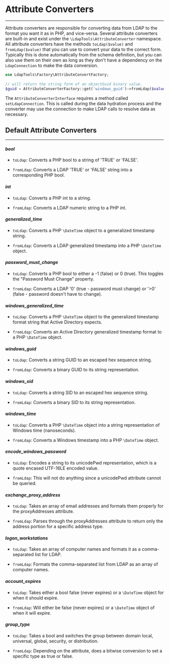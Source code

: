 # Attribute Converters
---------------------

Attribute converters are responsible for converting data from LDAP to the format you want it as in PHP, and vice-versa.
Several attribute converters are built-in and exist under the `\LdapTools\AttributeConverter` namespace. All attribute
converters have the methods `toLdap($value)` and `fromLdap($value)` that you can use to convert your data to the correct
form. Typically this is done automatically from the schema definition, but you can also use them on their own as long as
they don't have a dependency on the `LdapConnection` to make the data conversion.
 
```php
use LdapTools\Factory\AttributeConvertFactory;
 
// will return the string form of an objectGuid binary value.
$guid = AttributeConverterFactory::get('windows_guid')->fromLdap($value)
```

The `AttributeConverterInterface` requires a method called `setLdapConnection`. This is called during the data hydration
process and the converter may use the connection to make LDAP calls to resolve data as necessary.

## Default Attribute Converters
-------------------------------

#### *bool* 
  * `toLdap`: Converts a PHP bool to a string of 'TRUE' or 'FALSE'.

  * `fromLdap`: Converts a LDAP 'TRUE' or 'FALSE' string into a corresponding PHP bool.
  
#### *int* 
  * `toLdap`: Converts a PHP int to a string.

  * `fromLdap`: Converts a LDAP numeric string to a PHP int.
  
#### *generalized_time*
  * `toLdap`: Converts a PHP `\DateTime` object to a generalized timestamp string.

  * `fromLdap`: Converts a LDAP generalized timestamp into a PHP `\DateTime` object.

#### *password_must_change*
  * `toLdap`: Converts a PHP bool to either a -1 (false) or 0 (true). This toggles the "Password Must Change" property.
  
  * `fromLdap`: Converts a LDAP '0' (true - password must change) or '>0' (false - password doesn't have to change).
   
#### *windows_generalized_time*
  * `toLdap`: Converts a PHP `\DateTime` object to the generalized timestamp format string that Active Directory expects.
  
  * `fromLdap`: Converts an Active Directory generalized timestamp format to a PHP `\DateTime` object.

#### *windows_guid*
  * `toLdap`: Converts a string GUID to an escaped hex sequence string.

  * `fromLdap`: Converts a binary GUID to its string representation.
  
#### *windows_sid*
  * `toLdap`: Converts a string SID to an escaped hex sequence string.
  
  * `fromLdap`: Converts a binary SID to its string representation.
  
#### *windows_time*
  * `toLdap`: Converts a PHP `\DateTime` object into a string representation of Windows time (nanoseconds).
  
  * `fromLdap`: Converts a Windows timestamp into a PHP `\DateTime` object.
  
#### *encode_windows_password*
  * `toLdap`: Encodes a string to its unicodePwd representation, which is a quote encased UTF-16LE encoded value.
  
  * `fromLdap`: This will not do anything since a unicodePwd attribute cannot be queried.
  
#### *exchange_proxy_address*
  * `toLdap`: Takes an array of email addresses and formats them properly for the proxyAddresses attribute.
  
  * `fromLdap`: Parses through the proxyAddresses attribute to return only the address portion for a specific address type.
  
#### *logon_workstations*
  * `toLdap`: Takes an array of computer names and formats it as a comma-separated list for LDAP.
  
  * `fromLdap`: Formats the comma-separated list from LDAP as an array of computer names.
  
#### *account_expires*
  * `toLdap`: Takes either a bool false (never expires) or a `\DateTime` object for when it should expire.
  
  * `fromLdap`: Will either be false (never expires) or a `\DateTime` object of when it will expire.
  
#### *group_type*
  * `toLdap`: Takes a bool and switches the group between domain local, universal, global, security, or distribution.

  * `fromLdap`: Depending on the attribute, does a bitwise conversion to set a specific type as true or false.
  